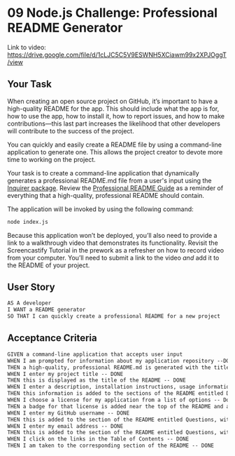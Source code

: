 # 09 Node.js Challenge: Professional README Generator

Link to video: https://drive.google.com/file/d/1cLJC5C5V9ESWNH5XCiawm99x2XPJOggT/view


## Your Task

When creating an open source project on GitHub, it’s important to have a high-quality README for the app. This should include what the app is for, how to use the app, how to install it, how to report issues, and how to make contributions&mdash;this last part increases the likelihood that other developers will contribute to the success of the project. 

You can quickly and easily create a README file by using a command-line application to generate one. This allows the project creator to devote more time to working on the project.

Your task is to create a command-line application that dynamically generates a professional README.md file from a user's input using the [Inquirer package](https://www.npmjs.com/package/inquirer/v/8.2.4). Review the [Professional README Guide](https://coding-boot-camp.github.io/full-stack/github/professional-readme-guide) as a reminder of everything that a high-quality, professional README should contain. 

The application will be invoked by using the following command:

```bash
node index.js
```

Because this application won’t be deployed, you’ll also need to provide a link to a walkthrough video that demonstrates its functionality. Revisit the Screencastify Tutorial in the prework as a refresher on how to record video from your computer. You’ll need to submit a link to the video _and_ add it to the README of your project.


## User Story

```md
AS A developer
I WANT a README generator
SO THAT I can quickly create a professional README for a new project
```

## Acceptance Criteria

```md
GIVEN a command-line application that accepts user input
WHEN I am prompted for information about my application repository --DONE
THEN a high-quality, professional README.md is generated with the title of my project and sections entitled Description, Table of Contents, Installation, Usage, License, Contributing, Tests, and Questions -- DONE
WHEN I enter my project title -- DONE
THEN this is displayed as the title of the README -- DONE
WHEN I enter a description, installation instructions, usage information, contribution guidelines, and test instructions -- DONE
THEN this information is added to the sections of the README entitled Description, Installation, Usage, Contributing, and Tests -- DONE
WHEN I choose a license for my application from a list of options -- Done
THEN a badge for that license is added near the top of the README and a notice is added to the section of the README entitled License that explains which license the application is covered under-- Done
WHEN I enter my GitHub username -- DONE
THEN this is added to the section of the README entitled Questions, with a link to my GitHub profile -- DONE
WHEN I enter my email address -- DONE
THEN this is added to the section of the README entitled Questions, with instructions on how to reach me with additional questions -DONE
WHEN I click on the links in the Table of Contents -- DONE
THEN I am taken to the corresponding section of the README -- DONE
```

